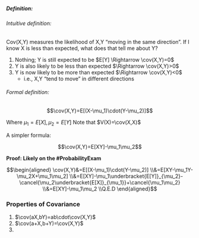 $\DeclareMathOperator{\cov}{Cov}$
##### Definition:
###### Intuitive definition:
Cov(X,Y) measures the likelihood of X,Y “moving in the same direction”.
If I know X is less than expected, what does that tell me about Y?
1. Nothing; Y is still expected to be $E[Y] \Rightarrow \cov(X,Y)=0$
2. Y is also likely to be less than expected $\Rightarrow \cov(X,Y)>0$
3. Y is now likely to be more than expected $\Rightarrow \cov(X,Y)<0$
	- i.e., X,Y “tend to move” in different directions

###### Formal definition:

$$\cov(X,Y)=E[(X-\mu_1)\cdot(Y-\mu_2)]$$

Where $\mu_1=E[X],\mu_2=E[Y]$
Note that $V(X)=\cov(X,X)$

A simpler formula:

$$\cov(X,Y)=E[XY]-\mu_1\mu_2$$

**Proof: Likely on the #ProbabilityExam**

$$\begin{aligned}
\cov(X,Y)&=E[(X-\mu_1)\cdot(Y-\mu_2)]
\\&=E[XY-\mu_1Y-\mu_2X+\mu_1\mu_2]
\\&=E[XY]-\mu_1\underbracket{E[Y]}_{\mu_2}-\cancel{\mu_2\underbracket{E[X]}_{\mu_1}}+\cancel{\mu_1\mu_2}
\\&=E[XY]-\mu_1\mu_2
\\Q.E.D
\end{aligned}$$
### Properties of Covariance
1. $\cov(aX,bY)=ab\cdot\cov(X,Y)$
2. $\cov(a+X,b+Y)=\cov(X,Y)$
3. 